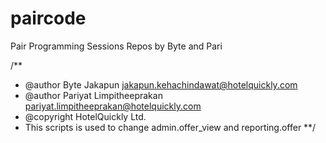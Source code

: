 # paircode

Pair Programming Sessions Repos by Byte and Pari

 /**
  * @author Byte Jakapun <jakapun.kehachindawat@hotelquickly.com>
  * @author Pariyat Limpitheeprakan <pariyat.limpitheeprakan@hotelquickly.com>
  *  @copyright HotelQuickly Ltd.
  *  This scripts is used to change admin.offer_view and reporting.offer
 **/ 
